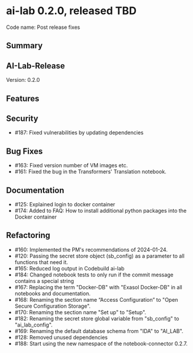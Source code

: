 # ai-lab 0.2.0, released TBD

Code name: Post release fixes

## Summary


## AI-Lab-Release

Version: 0.2.0

## Features

## Security

* #187: Fixed vulnerabilities by updating dependencies

## Bug Fixes

* #163: Fixed version number of VM images etc.
* #161: Fixed the bug in the Transformers' Translation notebook.

## Documentation

* #125: Explained login to docker container
* #174: Added to FAQ: How to install additional python packages into the Docker container

## Refactoring

* #160: Implemented the PM's recommendations of 2024-01-24.
* #120: Passing the secret store object (sb_config) as a parameter to all functions that need it.
* #165: Reduced log output in Codebuild ai-lab
* #184: Changed notebook tests to only run if the commit message contains a special string
* #167: Replacing the term "Docker-DB" with "Exasol Docker-DB" in all notebooks and documentation.
* #168: Renaming the section name “Access Configuration” to "Open Secure Configuration Storage".
* #170: Renaming the section name "Set up" to "Setup".
* #182: Renaming the secret store global variable from "sb_config" to "ai_lab_config".
* #169: Renaming the default database schema from "IDA" to "AI_LAB".
* #128: Removed unused dependencies
* #188: Start using the new namespace of the notebook-connector 0.2.7.
